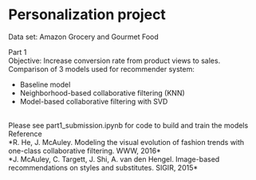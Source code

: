 # Personalization project

Data set: Amazon Grocery and Gourmet Food

Part 1 <br />
Objective: Increase conversion rate from product views to sales. <br />
Comparison of 3 models used for recommender system:
- Baseline model
- Neighborhood-based collaborative filtering (KNN)
- Model-based collaborative filtering with SVD
<br />
Please see part1_submission.ipynb	for code to build and train the models
<br />
Reference <br />
*R. He, J. McAuley. Modeling the visual evolution of fashion trends with one-class collaborative filtering. WWW, 2016* <br />
*J. McAuley, C. Targett, J. Shi, A. van den Hengel. Image-based recommendations on styles and substitutes. SIGIR, 2015* <br />
